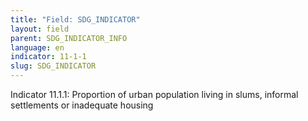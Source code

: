 ```yaml
---
title: "Field: SDG_INDICATOR"
layout: field
parent: SDG_INDICATOR_INFO
language: en
indicator: 11-1-1
slug: SDG_INDICATOR
---
```

Indicator 11.1.1: Proportion of urban population living in slums, informal settlements or inadequate housing
